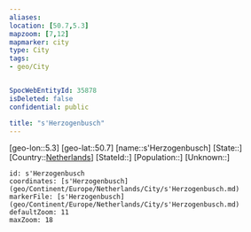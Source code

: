 ```yaml
---
aliases: 
location: [50.7,5.3]
mapzoom: [7,12] 
mapmarker: city 
type: City
tags:
- geo/City


SpocWebEntityId: 35878
isDeleted: false
confidential: public

title: "s'Herzogenbusch"
---
```

[geo-lon::5.3]
[geo-lat::50.7]
[name::s'Herzogenbusch]
[State::]
[Country::[Netherlands](geo/Continent/Europe/Netherlands.md)]
[StateId::]
[Population::]
[Unknown::]


```leaflet
id: s'Herzogenbusch
coordinates: [s'Herzogenbusch](geo/Continent/Europe/Netherlands/City/s'Herzogenbusch.md)
markerFile: [s'Herzogenbusch](geo/Continent/Europe/Netherlands/City/s'Herzogenbusch.md)
defaultZoom: 11 
maxZoom: 18
```


